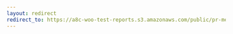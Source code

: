 ```yaml
---
layout: redirect
redirect_to: https://a8c-woo-test-reports.s3.amazonaws.com/public/pr-merge/44419/e2e/index.html
---
```

